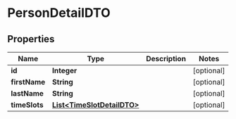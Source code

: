 # PersonDetailDTO

## Properties
Name | Type | Description | Notes
------------ | ------------- | ------------- | -------------
**id** | **Integer** |  |  [optional]
**firstName** | **String** |  |  [optional]
**lastName** | **String** |  |  [optional]
**timeSlots** | [**List&lt;TimeSlotDetailDTO&gt;**](TimeSlotDetailDTO.md) |  |  [optional]
